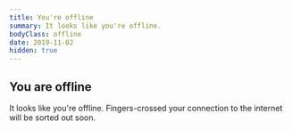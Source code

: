 ```yaml
---
title: You're offline
summary: It looks like you're offline.
bodyClass: offline
date: 2019-11-02
hidden: true
---
```


## You are offline

It looks like you're offline. Fingers-crossed your connection to the internet will be sorted out soon.
